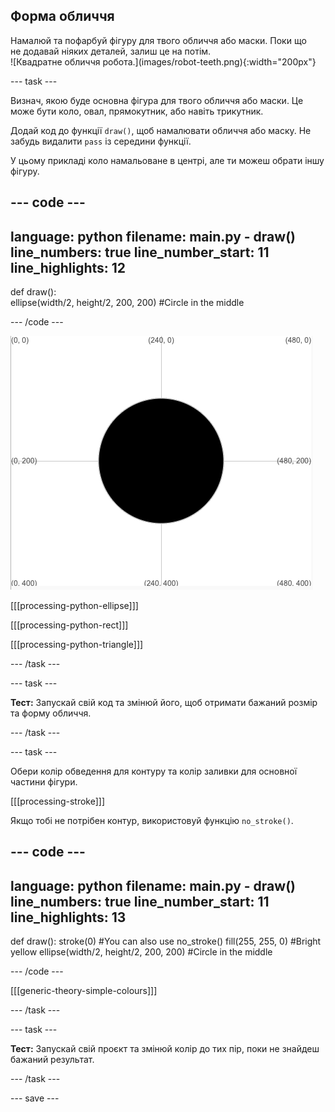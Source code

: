 ## Форма обличчя

<div style="display: flex; flex-wrap: wrap">
<div style="flex-basis: 200px; flex-grow: 1; margin-right: 15px;">
Намалюй та пофарбуй фігуру для твого обличчя або маски. Поки що не додавай ніяких деталей, залиш це на потім.
</div>
<div>
![Квадратне обличчя робота.](images/robot-teeth.png){:width="200px"}
</div>
</div>

--- task ---

Визнач, якою буде основна фігура для твого обличчя або маски. Це може бути коло, овал, прямокутник, або навіть трикутник.

Додай код до функції `draw()`, щоб намалювати обличчя або маску. Не забудь видалити `pass` із середини функції.

У цьому прикладі коло намальоване в центрі, але ти можеш обрати іншу фігуру.

--- code ---
---
language: python filename: main.py - draw() line_numbers: true line_number_start: 11
line_highlights: 12
---

def draw():   
ellipse(width/2, height/2, 200, 200) #Circle in the middle

--- /code ---

![Область виводу коду показує чорне коло, розташоване в центрі.](images/black-circle.png)

[[[processing-python-ellipse]]]


[[[processing-python-rect]]]


[[[processing-python-triangle]]]

--- /task ---

--- task ---

**Тест:** Запускай свій код та змінюй його, щоб отримати бажаний розмір та форму обличчя.

--- /task ---

--- task ---

Обери колір обведення для контуру та колір заливки для основної частини фігури.

[[[processing-stroke]]]

Якщо тобі не потрібен контур, використовуй функцію `no_stroke()`.

--- code ---
---
language: python filename: main.py - draw() line_numbers: true line_number_start: 11
line_highlights: 13
---

def draw(): stroke(0) #You can also use no_stroke() fill(255, 255, 0) #Bright yellow ellipse(width/2, height/2, 200, 200) #Circle in the middle

--- /code ---

[[[generic-theory-simple-colours]]]

--- /task ---

--- task ---

**Тест:** Запускай свій проєкт та змінюй колір до тих пір, поки не знайдеш бажаний результат.

--- /task ---

--- save ---
